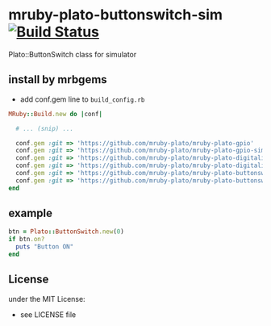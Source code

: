 # mruby-plato-buttonswitch-sim   [![Build Status](https://travis-ci.org/mruby-plato/mruby-plato-buttonswitch-sim.svg?branch=master)](https://travis-ci.org/mruby-plato/mruby-plato-buttonswitch-sim)
Plato::ButtonSwitch class for simulator
## install by mrbgems
- add conf.gem line to `build_config.rb`

```ruby
MRuby::Build.new do |conf|

  # ... (snip) ...

  conf.gem :git => 'https://github.com/mruby-plato/mruby-plato-gpio'
  conf.gem :git => 'https://github.com/mruby-plato/mruby-plato-gpio-sim'
  conf.gem :git => 'https://github.com/mruby-plato/mruby-plato-digitalio'
  conf.gem :git => 'https://github.com/mruby-plato/mruby-plato-digitalio-sim'
  conf.gem :git => 'https://github.com/mruby-plato/mruby-plato-buttonswitch'
  conf.gem :git => 'https://github.com/mruby-plato/mruby-plato-buttonswitch-sim'
end
```

## example
```ruby
btn = Plato::ButtonSwitch.new(0)
if btn.on?
  puts "Button ON"
end
```

## License
under the MIT License:
- see LICENSE file
